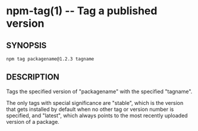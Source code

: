 npm-tag(1) -- Tag a published version
=====================================

## SYNOPSIS

    npm tag packagename@1.2.3 tagname

## DESCRIPTION

Tags the specified version of "packagename" with the specified "tagname".

The only tags with special significance are "stable", which is the version
that gets installed by default when no other tag or version number is
specified, and "latest", which always points to the most recently uploaded
version of a package.
